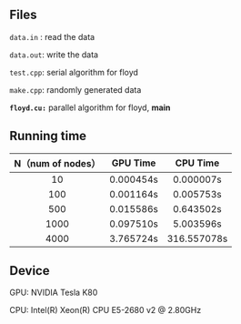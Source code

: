 ## Files

`data.in` :  read the data

`data.out`: write the data

`test.cpp`: serial algorithm for floyd

`make.cpp`: randomly generated data

**`floyd.cu:`** parallel algorithm for floyd, **main**

## Running time

N（num of nodes） | GPU Time |  CPU Time  
:-:|:-:|:-:
10 | 0.000454s | 0.000007s 
100 | 0.001164s | 0.005753s 
500 | 0.015586s | 0.643502s 
1000 | 0.097510s | 5.003596s 
4000 | 3.765724s | 316.557078s 

## Device

GPU: NVIDIA Tesla K80 

CPU: Intel(R) Xeon(R) CPU E5-2680 v2 @ 2.80GHz
